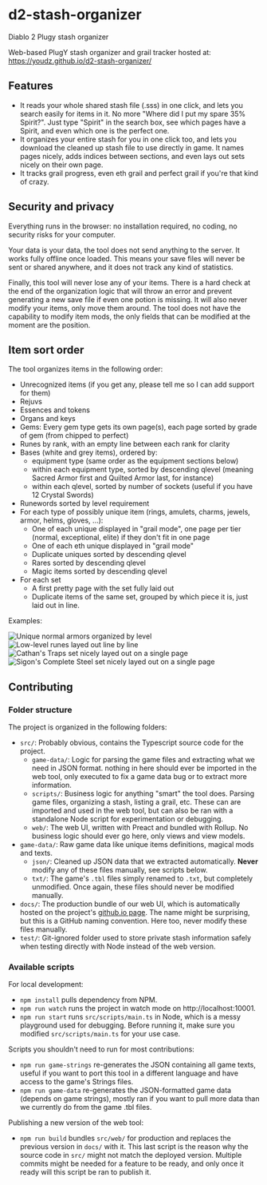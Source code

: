 # d2-stash-organizer
Diablo 2 Plugy stash organizer

Web-based PlugY stash organizer and grail tracker hosted at: https://youdz.github.io/d2-stash-organizer/

## Features
- It reads your whole shared stash file (.sss) in one click, and lets you search easily for items in it. 
  No more "Where did I put my spare 35% Spirit?". Just type "Spirit" in the search box, see which pages have a Spirit, and even which one is the perfect one.
- It organizes your entire stash for you in one click too, and lets you download the cleaned up stash file to use directly in game. 
  It names pages nicely, adds indices between sections, and even lays out sets nicely on their own page.
- It tracks grail progress, even eth grail and perfect grail if you're that kind of crazy.

## Security and privacy
Everything runs in the browser: no installation required, no coding, no security risks for your computer. 

Your data is your data, the tool does not send anything to the server. It works fully offline once loaded.
This means your save files will never be sent or shared anywhere, and it does not track any kind of statistics.

Finally, this tool will never lose any of your items. There is a hard check at the end of the organization logic
that will throw an error and prevent generating a new save file if even one potion is missing. It will also
never modify your items, only move them around. The tool does not have the capability to modify item mods, the
only fields that can be modified at the moment are the position.

## Item sort order

The tool organizes items in the following order:
- Unrecognized items (if you get any, please tell me so I can add support for them)
- Rejuvs
- Essences and tokens
- Organs and keys
- Gems: Every gem type gets its own page(s), each page sorted by grade of gem (from chipped to perfect)
- Runes by rank, with an empty line between each rank for clarity
- Bases (white and grey items), ordered by:
  - equipment type (same order as the equipment sections below)
  - within each equipment type, sorted by descending qlevel (meaning Sacred Armor first and Quilted Armor last, for instance)
  - within each qlevel, sorted by number of sockets (useful if you have 12 Crystal Swords)
- Runewords sorted by level requirement
- For each type of possibly unique item (rings, amulets, charms, jewels, armor, helms, gloves, ...):
  - One of each unique displayed in "grail mode", one page per tier (normal, exceptional, elite) if they don't fit in one page
  - One of each eth unique displayed in "grail mode"
  - Duplicate uniques sorted by descending qlevel
  - Rares sorted by descending qlevel
  - Magic items sorted by descending qlevel
- For each set
  - A first pretty page with the set fully laid out
  - Duplicate items of the same set, grouped by which piece it is, just laid out in line.
  
Examples:

![Unique normal armors organized by level](examples/armor.png)
![Low-level runes layed out line by line](examples/runes.png)
![Cathan's Traps set nicely layed out on a single page](examples/cathan.png)
![Sigon's Complete Steel set nicely layed out on a single page](examples/sigon.png)

## Contributing

### Folder structure

The project is organized in the following folders:
- `src/`: Probably obvious, contains the Typescript source code for the project.
  - `game-data/`: Logic for parsing the game files and extracting what we need in JSON format. nothing in here should ever be imported in the web tool, only executed to fix a game data bug or to extract more information.
  - `scripts/`: Business logic for anything "smart" the tool does. Parsing game files, organizing a stash, listing a grail, etc. These can are imported and used in the web tool, but can also be ran with a standalone Node script for experimentation or debugging.
  - `web/`: The web UI, written with Preact and bundled with Rollup. No business logic should ever go here, only views and view models.
- `game-data/`: Raw game data like unique items definitions, magical mods and texts.
  - `json/`: Cleaned up JSON data that we extracted automatically. **Never** modify any of these files manually, see scripts below.
  - `txt/`: The game's `.tbl` files simply renamed to `.txt`, but completely unmodified. Once again, these files should never be modified manually.
- `docs/`: The production bundle of our web UI, which is automatically hosted on the project's [github.io page](https://youdz.github.io/d2-stash-organizer/). The name might be surprising, but this is a GitHub naming convention. Here too, never modify these files manually.
- `test/`: Git-ignored folder used to store private stash information safely when testing directly with Node instead of the web version.

### Available scripts

For local development:
- `npm install` pulls dependency from NPM.
- `npm run watch` runs the project in watch mode on http://localhost:10001.
- `npm run start` runs `src/scripts/main.ts` in Node, which is a messy playground used for debugging. Before running it, make sure you modified `src/scripts/main.ts` for your use case.

Scripts you shouldn't need to run for most contributions:
- `npm run game-strings` re-generates the JSON containing all game texts, useful if you want to port this tool in a different language and have access to the game's Strings files.
- `npm run game-data` re-generates the JSON-formatted game data (depends on game strings), mostly ran if you want to pull more data than we currently do from the game .tbl files.

Publishing a new version of the web tool:
- `npm run build` bundles `src/web/` for production and replaces the previous version in `docs/` with it. This last script is the reason why the source code in `src/` might not match the deployed version. Multiple commits might be needed for a feature to be ready, and only once it ready will this script be ran to publish it.

  